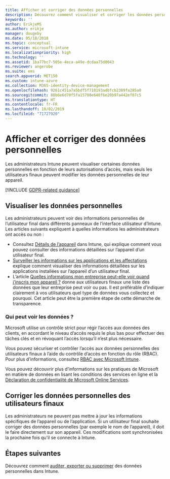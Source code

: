 ```yaml
---
title: Afficher et corriger des données personnelles
description: Découvrez comment visualiser et corriger les données personnelles.
keywords: ''
author: ErikjeMS
ms.author: erikje
manager: dougeby
ms.date: 05/18/2018
ms.topic: conceptual
ms.service: microsoft-intune
ms.localizationpriority: high
ms.technology: ''
ms.assetid: 1ba77bc7-505e-4eca-a49e-dcdaa75d0043
ms.reviewer: angerobe
ms.suite: ems
search.appverid: MET150
ms.custom: intune-azure
ms.collection: M365-identity-device-management
ms.openlocfilehash: 9261c451a7a5bdf5f718193adbfcb2389fa285a0
ms.sourcegitcommit: 88b6e6d70f5fa15708e640f6e20b97a442ef07c5
ms.translationtype: HT
ms.contentlocale: fr-FR
ms.lasthandoff: 10/02/2019
ms.locfileid: "71727920"
---
```

# <a name="view-and-correct-personal-data"></a>Afficher et corriger des données personnelles

Les administrateurs Intune peuvent visualiser certaines données personnelles en fonction de leurs autorisations d’accès, mais seuls les utilisateurs finaux peuvent modifier les données personnelles de leur appareil.

[!INCLUDE [GDPR-related guidance](../includes/gdpr-dsr-and-stp-note.md)]


## <a name="view-personal-data"></a>Visualiser les données personnelles

Les administrateurs peuvent voir des informations personnelles de l’utilisateur final dans différents panneaux de l’interface utilisateur d’Intune. Les articles suivants expliquent à quelles informations les administrateurs ont accès ou non :
- Consultez [Détails de l’appareil](../remote-actions/device-inventory.md) dans Intune, qui explique comment vous pouvez consulter des informations détaillées sur l’appareil d’un utilisateur final.
- [Surveiller les informations sur les applications et les affectations](../apps/apps-monitor.md) explique comment visualiser des informations détaillées sur les applications installées sur l’appareil d’un utilisateur final.
- L’article [Quelles informations mon entreprise peut-elle voir quand j’inscris mon appareil ?](https://docs.microsoft.com/intune-user-help/what-info-can-your-company-see-when-you-enroll-your-device-in-intune) donne aux utilisateurs finaux une liste des données que leur entreprise peut voir ou pas. Il est préférable d’indiquer clairement à vos utilisateurs quel type de données vous collectez et pourquoi. Cet article peut être la première étape de cette démarche de transparence.

### <a name="who-can-view-the-data"></a>Qui peut voir les données ?

Microsoft utilise un contrôle strict pour régir l’accès aux données des clients, en accordant le niveau d’accès requis le plus bas pour effectuer des tâches clés et en révoquant l’accès lorsqu’il n’est plus nécessaire. 

Vous pouvez sécuriser et contrôler l’accès aux données personnelles des utilisateurs finaux à l’aide du contrôle d’accès en fonction du rôle (RBAC). Pour plus d’informations, consultez [RBAC avec Microsoft Intune](../fundamentals/role-based-access-control.md).

Vous pouvez découvrir plus d’informations sur les pratiques de Microsoft en matière de données en lisant les conditions des services en ligne et la [Déclaration de confidentialité de Microsoft Online Services](http://go.microsoft.com/fwlink/p/?linkid=131004&clcid=0x409). 

## <a name="correct-end-user-personal-data"></a>Corriger les données personnelles des utilisateurs finaux

Les administrateurs ne peuvent pas mettre à jour les informations spécifiques de l’appareil ou de l’application. Si un utilisateur final souhaite corriger des données personnelles (par exemple le nom de l’appareil), il doit le faire directement sur son appareil. Ces modifications sont synchronisées la prochaine fois qu’il se connecte à Intune.


## <a name="next-steps"></a>Étapes suivantes

Découvrez comment [auditer, exporter ou supprimer](privacy-data-audit-export-delete.md) des données personnelles dans Intune.
